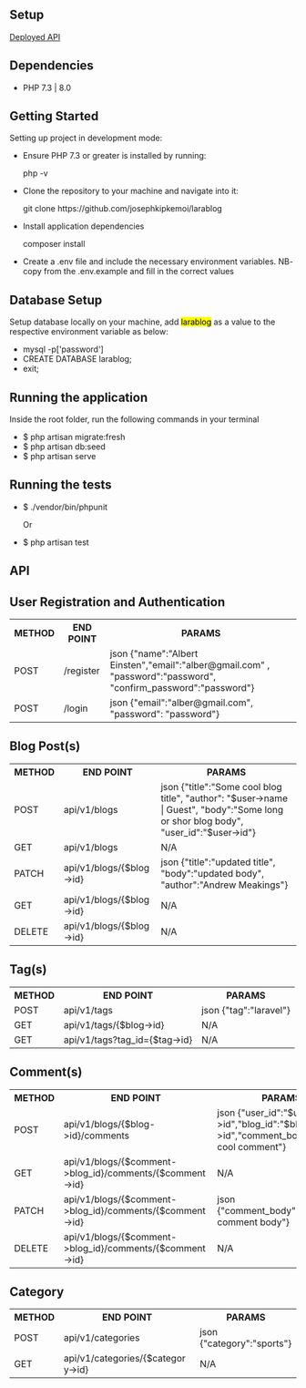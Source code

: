 ## Setup

<a href="larablog.herokuapp.com" target="_blank">Deployed API</a>

## Dependencies

<ul>
    <li>PHP 7.3 | 8.0</li>
</ul>

## Getting Started
Setting up project in development mode:

<ul>
    <li>Ensure PHP 7.3 or greater is installed by running: </li>
    <p>php -v </p>
    <li>Clone the repository to your machine and navigate into it:</li>
    <p>git clone https://github.com/josephkipkemoi/larablog</p>
    <li>Install application dependencies</li>
    <p>composer install</p>
    <li>Create a .env file and include the necessary environment variables. NB- copy from the .env.example and fill in the correct values</li>
</ul>

## Database Setup
<p>Setup database locally on your machine, add <mark>larablog</mark> as a value to the respective environment variable as below:</p>
<ul>
    <li>mysql -p['password']</li>
    <li>CREATE DATABASE larablog;</li> 
    <li>exit;</li>
</ul>

## Running the application
<p>Inside the root folder, run the following commands in your terminal</p>

<ul>
    <li>$ php artisan migrate:fresh</li>
    <li>$ php artisan db:seed</li>
    <li>$ php artisan serve</li>
</ul>

## Running the tests
<ul>
    <li>$ ./vendor/bin/phpunit </li>
    <p>Or</p>
    <li>$ php artisan test</li>
 </ul>

## API 
<table>
<h2>User Registration and Authentication</h2>
<tr>
    <th>METHOD</th>
    <th>END POINT</th>
    <th>PARAMS</th>
</tr>
<tr>
    <td>POST</td>
    <td>/register</td>
    <td>json {"name":"Albert Einsten","email":"alber@gmail.com" , "password":"password", "confirm_password":"password"}</td>
</tr>
<tr>
    <td>POST</td>
    <td>/login</td>
    <td>json {"email":"alber@gmail.com", "password": "password"}</td>
</tr>
</table>

<table>
<h2>Blog Post(s)</h2>
<tr>
    <th>METHOD</th>
    <th>END POINT</th>
    <th>PARAMS</th>
</tr>
<tr>
    <td>POST</td>
    <td>api/v1/blogs</td>
    <td>json {"title":"Some cool blog title", "author": "$user->name | Guest", "body":"Some long or shor blog body", "user_id":"$user->id"}</td>
</tr>
<tr>
    <td>GET</td>
    <td>api/v1/blogs</td>
    <td>N/A</td>
</tr>
<tr>
    <td>PATCH</td>
    <td>api/v1/blogs/{$blog->id}</td>
    <td>json {"title":"updated title", "body":"updated body", "author":"Andrew Meakings"}</td>
</tr>
<tr>
    <td>GET</td>
    <td>api/v1/blogs/{$blog->id}</td>
    <td>N/A</td>
</tr>
<tr>
    <td>DELETE</td>
    <td>api/v1/blogs/{$blog->id}</td>
    <td>N/A</td>
</tr>
</table>

<table>
<h2>Tag(s)</h2>
<tr>
    <th>METHOD</th>
    <th>END POINT</th>
    <th>PARAMS</th>
</tr>
<tr>
    <td>POST</td>
    <td>api/v1/tags</td>
    <td>json {"tag":"laravel"}</td>
</tr>
<tr>
    <td>GET</td>
    <td>api/v1/tags/{$blog->id}</td>
    <td>N/A</td>
</tr>
<tr>
    <td>GET</td>
    <td>api/v1/tags?tag_id={$tag->id}</td>
    <td>N/A</td>
</tr>
</table>

<table>
<h2>Comment(s)</h2>
<tr>
    <th>METHOD</th>
    <th>END POINT</th>
    <th>PARAMS</th>
</tr>
<tr>
    <td>POST</td>
    <td>api/v1/blogs/{$blog->id}/comments</td>
    <td>json {"user_id":"$user->id","blog_id":"$blog->id","comment_body":"some cool comment"}</td>
</tr>
<tr>
    <td>GET</td>
    <td>api/v1/blogs/{$comment->blog_id}/comments/{$comment->id}</td>
    <td>N/A</td>
</tr>
<tr>
    <td>PATCH</td>
    <td>api/v1/blogs/{$comment->blog_id}/comments/{$comment->id}</td>
    <td>json {"comment_body":"updated comment body"}</td>
</tr>
<tr>
    <td>DELETE</td>
    <td>api/v1/blogs/{$comment->blog_id}/comments/{$comment->id}</td>
    <td>N/A</td>
</tr>
</table>

<table>
<h2>Category</h2>
<tr>
    <th>METHOD</th>
    <th>END POINT</th>
    <th>PARAMS</th>
</tr>
<tr>
    <td>POST</td>
    <td>api/v1/categories</td>
    <td>json {"category":"sports"}</td>
</tr>
<tr>
    <td>GET</td>
    <td>api/v1/categories/{$category->id}</td>
    <td>N/A</td>
</tr>
</table>
